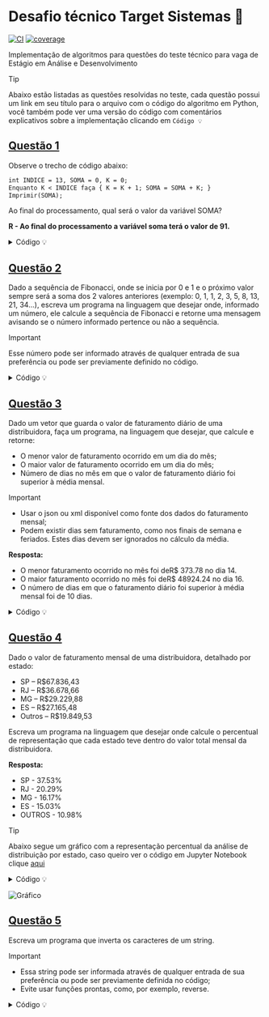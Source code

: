 # Desafio técnico Target Sistemas 📝

[![CI](https://github.com/henriquesebastiao/desafio-target/actions/workflows/ci.yml/badge.svg)](https://github.com/henriquesebastiao/desafio-target/actions/workflows/ci.yml)
[![coverage](https://coverage-badge.samuelcolvin.workers.dev/henriquesebastiao/desafio-target.svg)](https://coverage-badge.samuelcolvin.workers.dev/redirect/henriquesebastiao/desafio-target)

Implementação de algoritmos para questões do teste técnico para vaga de Estágio em Análise e Desenvolvimento

> [!TIP]
> Abaixo estão listadas as questões resolvidas no teste, cada questão possui um link em seu título para o arquivo com o código do algoritmo em Python, você também pode ver uma versão do código com comentários explicativos sobre a implementação clicando em `Código 💡`

## [Questão 1](one.py)

Observe o trecho de código abaixo:

```txt
int INDICE = 13, SOMA = 0, K = 0; 
Enquanto K < INDICE faça { K = K + 1; SOMA = SOMA + K; }
Imprimir(SOMA);
```

Ao final do processamento, qual será o valor da variável SOMA?

**R - Ao final do processamento a variável soma terá o valor de 91.**

<details><summary>Código 💡</summary><br>

```python
indice = 13
soma = 0
k = 0

while k < indice:
    k += 1  # Soma 1 a variável k
    soma += k  # Soma o valor de k a variável soma

print(soma)  # soma = 91
```
</details>

## [Questão 2](two.py)

Dado a sequência de Fibonacci, onde se inicia por 0 e 1 e o próximo valor sempre será a soma dos 2 valores anteriores (exemplo: 0, 1, 1, 2, 3, 5, 8, 13, 21, 34...), escreva um programa na linguagem que desejar onde, informado um número, ele calcule a sequência de Fibonacci e retorne uma mensagem avisando se o número informado pertence ou não a sequência.

> [!IMPORTANT]
> Esse número pode ser informado através de qualquer entrada de sua preferência ou pode ser previamente definido no código.

<details><summary>Código 💡</summary><br>
    
```python
def number_in_fibonacci(number: int):
    fibonacci = [0, 1]

    while fibonacci[-1] < number:
        new_value = fibonacci[-1] + fibonacci[-2]
        fibonacci.append(new_value)

    if fibonacci[-1] == number:
        print(f'O número {int(number)} pertence a sequência de Fibonacci.')
        return True

    print(f'O número {number} não pertence a sequência de Fibonacci.')
    return False


test_number = number_in_fibonacci(test_number)
```
</details>

## [Questão 3](three.py)

Dado um vetor que guarda o valor de faturamento diário de uma distribuidora, faça um programa, na linguagem que desejar, que calcule e retorne:

- O menor valor de faturamento ocorrido em um dia do mês;
- O maior valor de faturamento ocorrido em um dia do mês;
- Número de dias no mês em que o valor de faturamento diário foi superior à média mensal.

> [!IMPORTANT]
> - Usar o json ou xml disponível como fonte dos dados do faturamento mensal;
> - Podem existir dias sem faturamento, como nos finais de semana e feriados. Estes dias devem ser ignorados no cálculo da média.

**Resposta:**

- O menor faturamento ocorrido no mês foi deR$ 373.78 no dia 14.
- O maior faturamento ocorrido no mês foi deR$ 48924.24 no dia 16.
- O número de dias em que o faturamento diário foi superior à média mensal foi de 10 dias.

<details><summary>Código 💡</summary><br>

```python
import json

with open('dados.json', encoding='utf-8') as file:
    data = json.load(file)

biling_days = 0
min_value = data[0]
max_value = data[0]
monthly_amount = 0

for day in data:
    if day['valor'] > 0:
        biling_days += 1

    if day['valor'] < min_value['valor'] and day['valor'] != 0:
        min_value = day

    if day['valor'] > max_value['valor']:
        max_value = day

    monthly_amount += day['valor']

average = monthly_amount / biling_days

higher_days = 0
for day in data:
    if day['valor'] > average:
        higher_days += 1

print(
    'O menor faturamento ocorrido no mês foi de '
    f'R$ {min_value["valor"]:.2f} no dia {min_value["dia"]}.'
)
print(
    'O maior faturamento ocorrido no mês foi de '
    f'R$ {max_value["valor"]:.2f} no dia {max_value["dia"]}.'
)
print(
    'O número de dias em que o faturamento diário '
    f'foi superior à média mensal foi de {higher_days} dias.'
)
```
</details>

## [Questão 4](four.py)

Dado o valor de faturamento mensal de uma distribuidora, detalhado por estado:

- SP – R$67.836,43
- RJ – R$36.678,66
- MG – R$29.229,88
- ES – R$27.165,48
- Outros – R$19.849,53

Escreva um programa na linguagem que desejar onde calcule o percentual de representação que cada estado teve dentro do valor total mensal da distribuidora.

**Resposta:**

- SP - 37.53%
- RJ - 20.29%
- MG - 16.17%
- ES - 15.03%
- OUTROS - 10.98%

> [!TIP]
> Abaixo segue um gráfico com a representação percentual da análise de distribuição por estado, caso queiro ver o código em Jupyter Notebook clique [aqui](4-notebook.ipynb)

<details><summary>Código 💡</summary><br>

```python
test_data = {
    'sp': 67836.43,
    'rj': 36678.66,
    'mg': 29229.88,
    'es': 27165.48,
    'outros': 19849.53,
}


def calculate_percentages(invoicing: dict[str, float]):
    total = sum(invoicing.values())
    percentages = {
        state: (value / total) * 100 for state, value in invoicing.items()
    }
    return percentages


print(
    'O percentual de representação de cada estado'
    'no faturamento mensal da distribuidora foi de:'
)

for state, percentage in calculate_percentages(test_data).items():
    print(f'{state.upper()} - {percentage:.2f}%')

```
</details>

![Gráfico](https://github.com/user-attachments/assets/90af1410-a788-4716-a347-f831de0c18fa)

## [Questão 5](5.py)

Escreva um programa que inverta os caracteres de um string.

> [!IMPORTANT]
> - Essa string pode ser informada através de qualquer entrada de sua preferência ou pode ser previamente definida no código;
> - Evite usar funções prontas, como, por exemplo, reverse.

<details><summary>Código 💡</summary><br>

```python
def reverse_str(string: str):
    inverted = ''
    for i in range(len(string) - 1, -1, -1):
        inverted += string[i]
    return inverted


string = 'Test'
print('String original:', string)
print('String invertida:', reverse_str(string))
```
</details>
